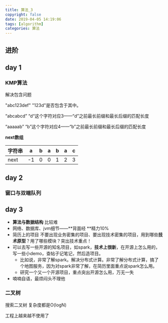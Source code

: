 ```yaml
---
title: 算法_3
copyright: false
date: 2019-04-05 14:19:06
tags: [algorithm]
categories: 算法
---
```


## 进阶

## day 1

### KMP算法

解决包含问题

"abc123def" "123d"是否包含于其中。

“abcabcd” “d“这个字符对应3——“d”之前最长前缀和最长后缀的匹配长度

“aaaaab” “b”这个字符对应4——“b”之前最长前缀和最长后缀的匹配长度

**next数组**

| 字符串 | a    | b    | a    | b    | a    | c    |
| ------ | ---- | ---- | ---- | ---- | ---- | ---- |
| next   | -1   | 0    | 0    | 1    | 2    | 3    |



## day 2

### 窗口与双端队列





## day 3

- **算法与数据结构** 比较难
- 网络、数据库、jvm细节——**背面经 **精力10%
- 简历上的项目 不要出现业务密集的项目、要出现技术密集的项目，用到哪些**技术原型**？用了哪些模块？突出技术重点！
- 可以去写一些开源的知名项目，如spark，**技术上很新**，在开源上怎么用的，写一些小demo，查帖子记笔记，然后造项目。
  - 比如说，非常了解spark。解决分布式计算。非常了解分布式计算，搞了个地图服务，因为对spark非常了解，在简历里面重点说spark怎么用。
  - 研究一个又一个开源项目，重点突出开源怎么用，万无一失
- 喃喃自语，最烦闷头不理他

### 二叉树

搜索二叉树 复杂度都是O(logN)

工程上越来越不使用了





















